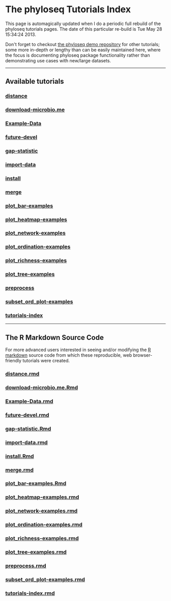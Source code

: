 
<link href="http://joey711.github.com/phyloseq/markdown.css" rel="stylesheet"></link>

The phyloseq Tutorials Index
========================================================

This page is automagically updated when I do a periodic full rebuild of the phyloseq tutorials pages. The date of this particular re-build is Tue May 28 15:34:24 2013.

Don't forget to checkout [the phyloseq demo repository](http://joey711.github.io/phyloseq-demo/) for other tutorials; some more in-depth or lengthy than can be easily maintained here, where the focus is documenting phyloseq package functionality rather than demonstrating use cases with new/large datasets.

---
## Available tutorials




### [distance](distance.html)

### [download-microbio.me](download-microbio.me.html)

### [Example-Data](Example-Data.html)

### [future-devel](future-devel.html)

### [gap-statistic](gap-statistic.html)

### [import-data](import-data.html)

### [install](install.html)

### [merge](merge.html)

### [plot_bar-examples](plot_bar-examples.html)

### [plot_heatmap-examples](plot_heatmap-examples.html)

### [plot_network-examples](plot_network-examples.html)

### [plot_ordination-examples](plot_ordination-examples.html)

### [plot_richness-examples](plot_richness-examples.html)

### [plot_tree-examples](plot_tree-examples.html)

### [preprocess](preprocess.html)

### [subset_ord_plot-examples](subset_ord_plot-examples.html)

### [tutorials-index](tutorials-index.html)



---
## The R Markdown Source Code
For more advanced users interested in seeing and/or modifying the [R markdown](http://www.rstudio.com/ide/docs/r_markdown) source code from which these reproducible, web browser-friendly tutorials were created.

### [distance.rmd](distance.rmd)

### [download-microbio.me.Rmd](download-microbio.me.Rmd)

### [Example-Data.rmd](Example-Data.rmd)

### [future-devel.rmd](future-devel.rmd)

### [gap-statistic.Rmd](gap-statistic.Rmd)

### [import-data.rmd](import-data.rmd)

### [install.Rmd](install.Rmd)

### [merge.rmd](merge.rmd)

### [plot_bar-examples.Rmd](plot_bar-examples.Rmd)

### [plot_heatmap-examples.rmd](plot_heatmap-examples.rmd)

### [plot_network-examples.rmd](plot_network-examples.rmd)

### [plot_ordination-examples.rmd](plot_ordination-examples.rmd)

### [plot_richness-examples.rmd](plot_richness-examples.rmd)

### [plot_tree-examples.rmd](plot_tree-examples.rmd)

### [preprocess.rmd](preprocess.rmd)

### [subset_ord_plot-examples.rmd](subset_ord_plot-examples.rmd)

### [tutorials-index.rmd](tutorials-index.rmd)

